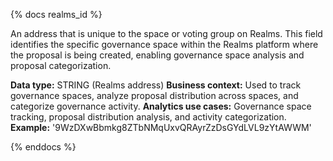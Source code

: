 {% docs realms_id %}

An address that is unique to the space or voting group on Realms. This field identifies the specific governance space within the Realms platform where the proposal is being created, enabling governance space analysis and proposal categorization.

**Data type:** STRING (Realms address)
**Business context:** Used to track governance spaces, analyze proposal distribution across spaces, and categorize governance activity.
**Analytics use cases:** Governance space tracking, proposal distribution analysis, and activity categorization.
**Example:** '9WzDXwBbmkg8ZTbNMqUxvQRAyrZzDsGYdLVL9zYtAWWM'

{% enddocs %} 